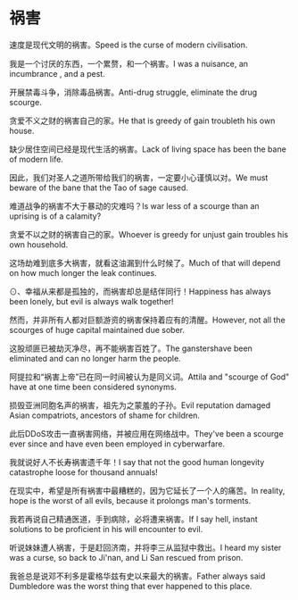 # 祸害

<p><span class="chinese">速度是现代文明的祸害。</span><span class="english">Speed is the curse of modern civilisation.</span></p>

<p><span class="chinese">我是一个讨厌的东西，一个累赘，和一个祸害。</span><span class="english">I was a nuisance, an incumbrance , and a pest.</span></p>

<p><span class="chinese">开展禁毒斗争，消除毒品祸害。</span><span class="english">Anti-drug struggle, eliminate the drug scourge.</span></p>

<p><span class="chinese">贪爱不义之财的祸害自己的家。</span><span class="english">He that is greedy of gain troubleth his own house.</span></p>

<p><span class="chinese">缺少居住空间已经是现代生活的祸害。</span><span class="english">Lack of living space has been the bane of modern life.</span></p>

<p><span class="chinese">因此，我们对圣人之道所带给我们的祸害，一定要小心谨慎以对。</span><span class="english">We must beware of the bane that the Tao of sage caused.</span></p>

<p><span class="chinese">难道战争的祸害不大于暴动的灾难吗？</span><span class="english">Is war less of a scourge than an uprising is of a calamity?</span></p>

<p><span class="chinese">贪爱不以之财的祸害自己的家。</span><span class="english">Whoever is greedy for unjust gain troubles his own household.</span></p>

<p><span class="chinese">这场劫难到底多大祸害，就看这油漏到什么时候了。</span><span class="english">Much of that will depend on how much longer the leak continues.</span></p>

<p><span class="chinese">⊙、幸福从来都是孤独的，而祸害却总是结伴同行！</span><span class="english">Happiness has always been lonely, but evil is always walk together!</span></p>

<p><span class="chinese">然而，并非所有人都对巨额游资的祸害保持着应有的清醒。</span><span class="english">However, not all the scourges of huge capital maintained due sober.</span></p>

<p><span class="chinese">这股顽匪已被劫灭净尽，再不能祸害百姓了。</span><span class="english">The ganstershave been eliminated and can no longer harm the people.</span></p>

<p><span class="chinese">阿提拉和“祸害上帝”已在同一时间被认为是同义词。</span><span class="english">Attila and "scourge of God" have at one time been considered synonyms.</span></p>

<p><span class="chinese">损毁亚洲同胞名声的祸害，祖先为之蒙羞的子孙。</span><span class="english">Evil reputation damaged Asian compatriots, ancestors of shame for children.</span></p>

<p><span class="chinese">此后DDoS攻击一直祸害网络，并被应用在网络战中。</span><span class="english">They've been a scourge ever since and have even been employed in cyberwarfare.</span></p>

<p><span class="chinese">我就说好人不长寿祸害遗千年！</span><span class="english">I say that not the good human longevity catastrophe loose for thousand annuals!</span></p>

<p><span class="chinese">在现实中，希望是所有祸害中最糟糕的，因为它延长了一个人的痛苦。</span><span class="english">In reality, hope is the worst of all evils, because it prolongs man's torments.</span></p>

<p><span class="chinese">我若再说自己精通医道，手到病除，必将遭来祸害。</span><span class="english">If I say hell, instant solutions to be proficient in his will encounter to evil.</span></p>

<p><span class="chinese">听说妹妹遭人祸害，于是赶回济南，并将李三从监狱中救出。</span><span class="english">I heard my sister was a curse, so back to Ji'nan, and Li San rescued from prison.</span></p>

<p><span class="chinese">我爸总是说邓不利多是霍格华兹有史以来最大的祸害。</span><span class="english">Father always said Dumbledore was the worst thing that ever happened to this place.</span></p>

